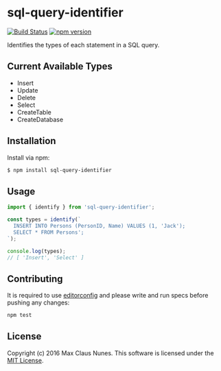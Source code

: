 sql-query-identifier
===================

[![Build Status](https://travis-ci.org/maxcnunes/sql-query-identifier.svg?branch=master)](https://travis-ci.org/sql-query-identifier)
[![npm version](https://badge.fury.io/js/sql-query-identifier.svg)](http://badge.fury.io/js/sql-query-identifier)

Identifies the types of each statement in a SQL query.

## Current Available Types

* Insert
* Update
* Delete
* Select
* CreateTable
* CreateDatabase

## Installation

Install via npm:

```bash
$ npm install sql-query-identifier
```

## Usage

```js
import { identify } from 'sql-query-identifier';

const types = identify(`
  INSERT INTO Persons (PersonID, Name) VALUES (1, 'Jack');
  SELECT * FROM Persons';
`);

console.log(types);
// [ 'Insert', 'Select' ]
```

## Contributing

It is required to use [editorconfig](http://editorconfig.org/) and please write and run specs before pushing any changes:

```js
npm test
```

## License

Copyright (c) 2016 Max Claus Nunes. This software is licensed under the [MIT License](http://raw.github.com/maxcnunes/sql-query-identifier/master/LICENSE).
